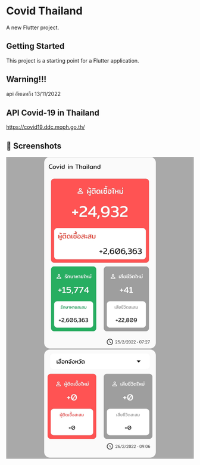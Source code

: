 # Covid Thailand

A new Flutter project.

## Getting Started

This project is a starting point for a Flutter application.

## Warning!!!

api อัพเดทถึง 13/11/2022

## API Covid-19 in Thailand
https://covid19.ddc.moph.go.th/

## 📸 Screenshots
<div style="background-color:rgb(169,169,169); text-align:center">
<row>
<img src="screenshots/1.jpg" width="300" style="border-radius: 15px">
<img src="screenshots/2.jpg" width="300" style="border-radius: 15px"></row>
</div>


